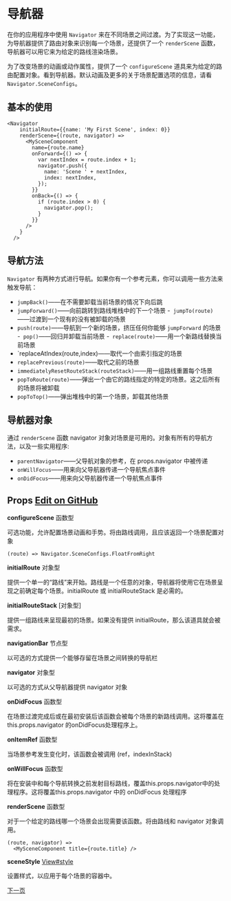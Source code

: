 # 导航器

在你的应用程序中使用 `Navigator` 来在不同场景之间过渡。为了实现这一功能，为导航器提供了路由对象来识别每一个场景，还提供了一个 `renderScene` 函数，导航器可以用它来为给定的路线渲染场景。

为了改变场景的动画或动作属性，提供了一个 `configureScene` 道具来为给定的路由配置对象。看到导航器。默认动画及更多的关于场景配置选项的信息，请看 `Navigator.SceneConfigs`。

## 基本的使用

``` 
<Navigator
    initialRoute={{name: 'My First Scene', index: 0}}
    renderScene={(route, navigator) =>
      <MySceneComponent
        name={route.name}
        onForward={() => {
          var nextIndex = route.index + 1;
          navigator.push({
            name: 'Scene ' + nextIndex,
            index: nextIndex,
          });
        }}
        onBack={() => {
          if (route.index > 0) {
            navigator.pop();
          }
        }}
      />
    }
  />
```

## 导航方法

`Navigator` 有两种方式进行导航。如果你有一个参考元素，你可以调用一些方法来触发导航：

- `jumpBack()`——在不需要卸载当前场景的情况下向后跳
- `jumpForward()`——向前跳转到路线堆栈中的下一个场景
-` jumpTo(route)`——过渡到一个现有的没有被卸载的场景
- `push(route)`——导航到一个新的场景，挤压任何你能够 `jumpForward` 的场景
-` pop()`——回归并卸载当前场景
-` replace(route)`——用一个新路线替换当前场景
- `replaceAtIndex(route,index)——取代一个由索引指定的场景
- `replacePrevious(route)`——取代之前的场景
- `immediatelyResetRouteStack(routeStack)`——用一组路线重置每个场景
- `popToRoute(route)`——弹出一个由它的路线指定的特定的场景。这之后所有的场景将被卸载
- `popToTop()`——弹出堆栈中的第一个场景，卸载其他场景

## 导航器对象

通过 `renderScene` 函数 navigator 对象对场景是可用的。对象有所有的导航方法，以及一些实用程序:

- `parentNavigator`——父导航对象的参考，在 props.navigator 中被传递
- `onWillFocus`——用来向父导航器传递一个导航焦点事件
- `onDidFocus`——用来向父导航器传递一个导航焦点事件

## Props [Edit on GitHub]( https://github.com/facebook/react-native/blob/master/Libraries/CustomComponents/Navigator/Navigator.js)

**configureScene** 函数型

可选功能，允许配置场景动画和手势。将由路线调用，且应该返回一个场景配置对象

``` 
(route) => Navigator.SceneConfigs.FloatFromRight
```

**initialRoute** 对象型

提供一个单一的“路线”来开始。路线是一个任意的对象，导航器将使用它在场景呈现之前确定每个场景。initialRoute 或 initialRouteStack 是必需的。

**initialRouteStack** [对象型] 

提供一组路线来呈现最初的场景。如果没有提供 initialRoute，那么该道具就会被需求。

**navigationBar** 节点型 

以可选的方式提供一个能够存留在场景之间转换的导航栏

**navigator** 对象型 

以可选的方式从父导航器提供 navigator 对象

**onDidFocus** 函数型

在场景过渡完成后或在最初安装后该函数会被每个场景的新路线调用。这将覆盖在 this.props.navigator 的onDidFocus处理程序上。

**onItemRef** 函数型

当场景参考发生变化时，该函数会被调用 (ref，indexInStack)

**onWillFocus** 函数型

将在安装中和每个导航转换之前发射目标路线，覆盖this.props.navigator中的处理程序。这将覆盖this.props.navigator 中的 onDidFocus 处理程序

**renderScene** 函数型

对于一个给定的路线哪一个场景会出现需要该函数。将由路线和 navigator 对象调用。

``` 
(route, navigator) =>
  <MySceneComponent title={route.title} /> 
```

**sceneStyle** [View#style]( http://facebook.github.io/react-native/docs/view.html#style) 

设置样式，以应用于每个场景的容器中。

[下一页]( http://facebook.github.io/react-native/docs/navigatorios.html#content)
